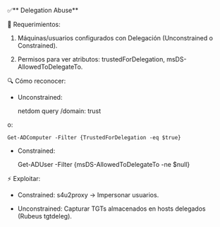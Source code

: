 ✅** Delegation Abuse**

🎯 Requerimientos:

1. Máquinas/usuarios configurados con Delegación (Unconstrained o Constrained).

2. Permisos para ver atributos: trustedForDelegation, msDS-AllowedToDelegateTo.

🔍 Cómo reconocer:

* Unconstrained:

    netdom query /domain:<domain> trust

o:

    Get-ADComputer -Filter {TrustedForDelegation -eq $true}

* Constrained:

    Get-ADUser -Filter {msDS-AllowedToDelegateTo -ne $null}

⚡ Exploitar:

* Constrained: s4u2proxy → Impersonar usuarios.

* Unconstrained: Capturar TGTs almacenados en hosts delegados (Rubeus tgtdeleg).
